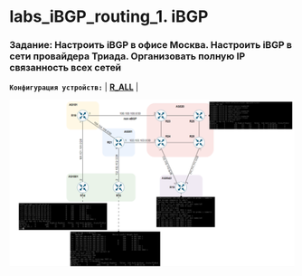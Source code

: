 # labs_iBGP_routing_1. iBGP

###  Задание: Настроить iBGP в офисе Москва. Настроить iBGP в сети провайдера Триада. Организовать полную IP связанность всех сетей

**`Конфигурация устройств:`**   | **[R_ALL](config/ROUTER_ALL)** |


![](https://github.com/gerasev1992/otus_NEP_24-25/blob/main/labs/labs_iBGP-routing_1/2025-01-28_15-34-40.png)









